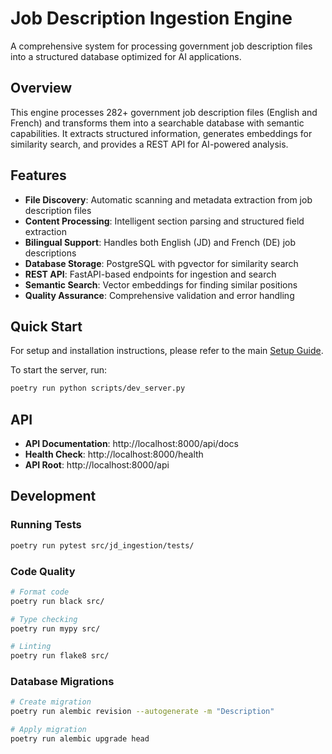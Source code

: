 # Job Description Ingestion Engine

A comprehensive system for processing government job description files into a structured database optimized for AI applications.

## Overview

This engine processes 282+ government job description files (English and French) and transforms them into a searchable database with semantic capabilities. It extracts structured information, generates embeddings for similarity search, and provides a REST API for AI-powered analysis.

## Features

- **File Discovery**: Automatic scanning and metadata extraction from job description files
- **Content Processing**: Intelligent section parsing and structured field extraction
- **Bilingual Support**: Handles both English (JD) and French (DE) job descriptions
- **Database Storage**: PostgreSQL with pgvector for similarity search
- **REST API**: FastAPI-based endpoints for ingestion and search
- **Semantic Search**: Vector embeddings for finding similar positions
- **Quality Assurance**: Comprehensive validation and error handling

## Quick Start

For setup and installation instructions, please refer to the main [Setup Guide](../../docs/SETUP.md).

To start the server, run:

```bash
poetry run python scripts/dev_server.py
```

## API

- **API Documentation**: http://localhost:8000/api/docs
- **Health Check**: http://localhost:8000/health
- **API Root**: http://localhost:8000/api

## Development

### Running Tests

```bash
poetry run pytest src/jd_ingestion/tests/
```

### Code Quality

```bash
# Format code
poetry run black src/

# Type checking
poetry run mypy src/

# Linting
poetry run flake8 src/
```

### Database Migrations

```bash
# Create migration
poetry run alembic revision --autogenerate -m "Description"

# Apply migration
poetry run alembic upgrade head
```

